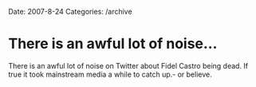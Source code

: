 Date: 2007-8-24
Categories: /archive

# There is an awful lot of noise…

There is an awful lot of noise on Twitter about Fidel Castro being dead. If true it took mainstream media a while to catch up.- or believe.
